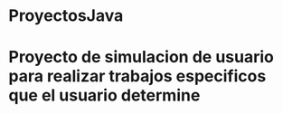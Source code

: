 # ProyectosJava
# Proyecto de simulacion de usuario para realizar trabajos especificos que el usuario determine
